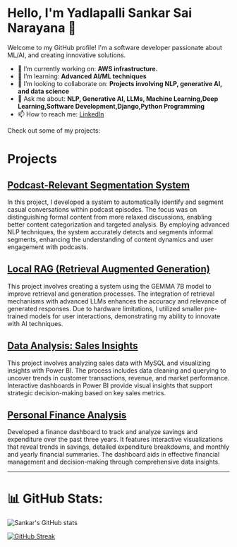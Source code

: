 # Hello, I'm Yadlapalli Sankar Sai Narayana 👋

Welcome to my GitHub profile! I'm a software developer passionate about ML/AI, and creating innovative solutions.

- 🔭 I’m currently working on: **AWS infrastructure.**
- 🌱 I’m learning: **Advanced AI/ML techniques**
- 👯 I’m looking to collaborate on: **Projects involving NLP, generative AI, and data science**
- 💬 Ask me about: **NLP, Generative AI, LLMs, Machine Learning,Deep Learning,Software Development,Django,Python Programming**
- 📫 How to reach me:  [LinkedIn](https://www.linkedin.com/in/sankar-sai-narayana-yadlapalli/)

Check out some of my projects:
# Projects

## [Podcast-Relevant Segmentation System](https://github.com/s-a-n-k-a-r-2-7-0-6/podcast-segmentation)

In this project, I developed a system to automatically identify and segment casual conversations within podcast episodes. The focus was on distinguishing formal content from more relaxed discussions, enabling better content categorization and targeted analysis. By employing advanced NLP techniques, the system accurately detects and segments informal segments, enhancing the understanding of content dynamics and user engagement with podcasts.

## [Local RAG (Retrieval Augmented Generation)](https://github.com/s-a-n-k-a-r-2-7-0-6/Local-RAG-Retrieval-Augmented-Generation-)

This project involves creating a system using the GEMMA 7B model to improve retrieval and generation processes. The integration of retrieval mechanisms with advanced LLMs enhances the accuracy and relevance of generated responses. Due to hardware limitations, I utilized smaller pre-trained models for user interactions, demonstrating my ability to innovate with AI techniques.


## [Data Analysis: Sales Insights](https://github.com/s-a-n-k-a-r-2-7-0-6/DATA-ANALYSIS-SALES-INSIGHTS)

This project involves analyzing sales data with MySQL and visualizing insights with Power BI. The process includes data cleaning and querying to uncover trends in customer transactions, revenue, and market performance. Interactive dashboards in Power BI provide visual insights that support strategic decision-making based on key sales metrics.

## [Personal Finance Analysis](https://github.com/s-a-n-k-a-r-2-7-0-6/personal-analysis/tree/main)

Developed a finance dashboard to track and analyze savings and expenditure over the past three years. It features interactive visualizations that reveal trends in savings, detailed expenditure breakdowns, and monthly and yearly financial summaries. The dashboard aids in effective financial management and decision-making through comprehensive data insights.

---
# 📊 GitHub Stats:

![Sankar's GitHub stats](https://github-readme-stats.vercel.app/api?username=s-a-n-k-a-r-2-7-0-6&theme=flag-india&show_icons=true&count_private=true)

[![GitHub Streak](https://streak-stats.demolab.com?user=s-a-n-k-a-r-2-7-0-6&theme=flag-india&hide_border=true&mode=weekly)](https://git.io/streak-stats)


